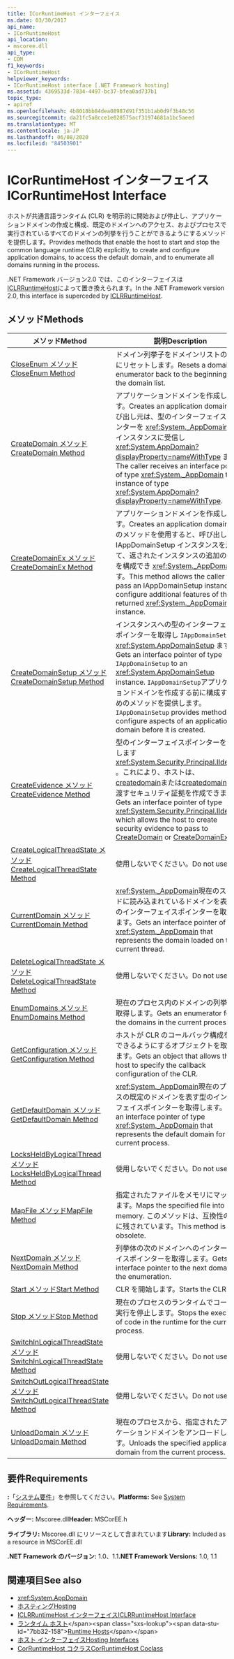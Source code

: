 ```yaml
---
title: ICorRuntimeHost インターフェイス
ms.date: 03/30/2017
api_name:
- ICorRuntimeHost
api_location:
- mscoree.dll
api_type:
- COM
f1_keywords:
- ICorRuntimeHost
helpviewer_keywords:
- ICorRuntimeHost interface [.NET Framework hosting]
ms.assetid: 4369533d-7834-4497-bc37-bfea0ad737b1
topic_type:
- apiref
ms.openlocfilehash: 4b8018bb84dea08987d91f351b1ab0d9f3b48c56
ms.sourcegitcommit: da21fc5a8cce1e028575acf31974681a1bc5aeed
ms.translationtype: MT
ms.contentlocale: ja-JP
ms.lasthandoff: 06/08/2020
ms.locfileid: "84503901"
---
```

# <a name="icorruntimehost-interface"></a><span data-ttu-id="7bb32-102">ICorRuntimeHost インターフェイス</span><span class="sxs-lookup"><span data-stu-id="7bb32-102">ICorRuntimeHost Interface</span></span>
<span data-ttu-id="7bb32-103">ホストが共通言語ランタイム (CLR) を明示的に開始および停止し、アプリケーションドメインの作成と構成、既定のドメインへのアクセス、およびプロセスで実行されているすべてのドメインの列挙を行うことができるようにするメソッドを提供します。</span><span class="sxs-lookup"><span data-stu-id="7bb32-103">Provides methods that enable the host to start and stop the common language runtime (CLR) explicitly, to create and configure application domains, to access the default domain, and to enumerate all domains running in the process.</span></span>  
  
 <span data-ttu-id="7bb32-104">.NET Framework バージョン2.0 では、このインターフェイスは[ICLRRuntimeHost](iclrruntimehost-interface.md)によって置き換えられます。</span><span class="sxs-lookup"><span data-stu-id="7bb32-104">In the .NET Framework version 2.0, this interface is superceded by [ICLRRuntimeHost](iclrruntimehost-interface.md).</span></span>  
  
## <a name="methods"></a><span data-ttu-id="7bb32-105">メソッド</span><span class="sxs-lookup"><span data-stu-id="7bb32-105">Methods</span></span>  
  
|<span data-ttu-id="7bb32-106">メソッド</span><span class="sxs-lookup"><span data-stu-id="7bb32-106">Method</span></span>|<span data-ttu-id="7bb32-107">説明</span><span class="sxs-lookup"><span data-stu-id="7bb32-107">Description</span></span>|  
|------------|-----------------|  
|[<span data-ttu-id="7bb32-108">CloseEnum メソッド</span><span class="sxs-lookup"><span data-stu-id="7bb32-108">CloseEnum Method</span></span>](icorruntimehost-closeenum-method.md)|<span data-ttu-id="7bb32-109">ドメイン列挙子をドメインリストの先頭にリセットします。</span><span class="sxs-lookup"><span data-stu-id="7bb32-109">Resets a domain enumerator back to the beginning of the domain list.</span></span>|  
|[<span data-ttu-id="7bb32-110">CreateDomain メソッド</span><span class="sxs-lookup"><span data-stu-id="7bb32-110">CreateDomain Method</span></span>](icorruntimehost-createdomain-method.md)|<span data-ttu-id="7bb32-111">アプリケーションドメインを作成します。</span><span class="sxs-lookup"><span data-stu-id="7bb32-111">Creates an application domain.</span></span> <span data-ttu-id="7bb32-112">呼び出し元は、型のインターフェイスポインターを <xref:System._AppDomain> 型のインスタンスに受信し <xref:System.AppDomain?displayProperty=nameWithType> ます。</span><span class="sxs-lookup"><span data-stu-id="7bb32-112">The caller receives an interface pointer of type <xref:System._AppDomain> to an instance of type <xref:System.AppDomain?displayProperty=nameWithType>.</span></span>|  
|[<span data-ttu-id="7bb32-113">CreateDomainEx メソッド</span><span class="sxs-lookup"><span data-stu-id="7bb32-113">CreateDomainEx Method</span></span>](icorruntimehost-createdomainex-method.md)|<span data-ttu-id="7bb32-114">アプリケーションドメインを作成します。</span><span class="sxs-lookup"><span data-stu-id="7bb32-114">Creates an application domain.</span></span> <span data-ttu-id="7bb32-115">このメソッドを使用すると、呼び出し元は IAppDomainSetup インスタンスを渡して、返されたインスタンスの追加の機能を構成でき <xref:System._AppDomain> ます。</span><span class="sxs-lookup"><span data-stu-id="7bb32-115">This method allows the caller to pass an IAppDomainSetup instance to configure additional features of the returned <xref:System._AppDomain> instance.</span></span>|  
|[<span data-ttu-id="7bb32-116">CreateDomainSetup メソッド</span><span class="sxs-lookup"><span data-stu-id="7bb32-116">CreateDomainSetup Method</span></span>](icorruntimehost-createdomainsetup-method.md)|<span data-ttu-id="7bb32-117">インスタンスへの型のインターフェイスポインターを取得し `IAppDomainSetup` <xref:System.AppDomainSetup> ます。</span><span class="sxs-lookup"><span data-stu-id="7bb32-117">Gets an interface pointer of type `IAppDomainSetup` to an <xref:System.AppDomainSetup> instance.</span></span> <span data-ttu-id="7bb32-118">`IAppDomainSetup`アプリケーションドメインを作成する前に構成するためのメソッドを提供します。</span><span class="sxs-lookup"><span data-stu-id="7bb32-118">`IAppDomainSetup` provides methods to configure aspects of an application domain before it is created.</span></span>|  
|[<span data-ttu-id="7bb32-119">CreateEvidence メソッド</span><span class="sxs-lookup"><span data-stu-id="7bb32-119">CreateEvidence Method</span></span>](icorruntimehost-createevidence-method.md)|<span data-ttu-id="7bb32-120">型のインターフェイスポインターを取得します <xref:System.Security.Principal.IIdentity> 。これにより、ホストは、 [createdomain](icorruntimehost-createdomain-method.md)または[createdomainex](icorruntimehost-createdomainex-method.md)に渡すセキュリティ証拠を作成できます。</span><span class="sxs-lookup"><span data-stu-id="7bb32-120">Gets an interface pointer of type <xref:System.Security.Principal.IIdentity>, which allows the host to create security evidence to pass to [CreateDomain](icorruntimehost-createdomain-method.md) or [CreateDomainEx](icorruntimehost-createdomainex-method.md).</span></span>|  
|[<span data-ttu-id="7bb32-121">CreateLogicalThreadState メソッド</span><span class="sxs-lookup"><span data-stu-id="7bb32-121">CreateLogicalThreadState Method</span></span>](icorruntimehost-createlogicalthreadstate-method.md)|<span data-ttu-id="7bb32-122">使用しないでください。</span><span class="sxs-lookup"><span data-stu-id="7bb32-122">Do not use.</span></span>|  
|[<span data-ttu-id="7bb32-123">CurrentDomain メソッド</span><span class="sxs-lookup"><span data-stu-id="7bb32-123">CurrentDomain Method</span></span>](icorruntimehost-currentdomain-method.md)|<span data-ttu-id="7bb32-124"><xref:System._AppDomain>現在のスレッドに読み込まれているドメインを表す型のインターフェイスポインターを取得します。</span><span class="sxs-lookup"><span data-stu-id="7bb32-124">Gets an interface pointer of type <xref:System._AppDomain> that represents the domain loaded on the current thread.</span></span>|  
|[<span data-ttu-id="7bb32-125">DeleteLogicalThreadState メソッド</span><span class="sxs-lookup"><span data-stu-id="7bb32-125">DeleteLogicalThreadState Method</span></span>](icorruntimehost-deletelogicalthreadstate-method.md)|<span data-ttu-id="7bb32-126">使用しないでください。</span><span class="sxs-lookup"><span data-stu-id="7bb32-126">Do not use.</span></span>|  
|[<span data-ttu-id="7bb32-127">EnumDomains メソッド</span><span class="sxs-lookup"><span data-stu-id="7bb32-127">EnumDomains Method</span></span>](icorruntimehost-enumdomains-method.md)|<span data-ttu-id="7bb32-128">現在のプロセス内のドメインの列挙子を取得します。</span><span class="sxs-lookup"><span data-stu-id="7bb32-128">Gets an enumerator for the domains in the current process.</span></span>|  
|[<span data-ttu-id="7bb32-129">GetConfiguration メソッド</span><span class="sxs-lookup"><span data-stu-id="7bb32-129">GetConfiguration Method</span></span>](icorruntimehost-getconfiguration-method.md)|<span data-ttu-id="7bb32-130">ホストが CLR のコールバック構成を指定できるようにするオブジェクトを取得します。</span><span class="sxs-lookup"><span data-stu-id="7bb32-130">Gets an object that allows the host to specify the callback configuration of the CLR.</span></span>|  
|[<span data-ttu-id="7bb32-131">GetDefaultDomain メソッド</span><span class="sxs-lookup"><span data-stu-id="7bb32-131">GetDefaultDomain Method</span></span>](icorruntimehost-getdefaultdomain-method.md)|<span data-ttu-id="7bb32-132"><xref:System._AppDomain>現在のプロセスの既定のドメインを表す型のインターフェイスポインターを取得します。</span><span class="sxs-lookup"><span data-stu-id="7bb32-132">Gets an interface pointer of type <xref:System._AppDomain> that represents the default domain for the current process.</span></span>|  
|[<span data-ttu-id="7bb32-133">LocksHeldByLogicalThread メソッド</span><span class="sxs-lookup"><span data-stu-id="7bb32-133">LocksHeldByLogicalThread Method</span></span>](icorruntimehost-locksheldbylogicalthread-method.md)|<span data-ttu-id="7bb32-134">使用しないでください。</span><span class="sxs-lookup"><span data-stu-id="7bb32-134">Do not use.</span></span>|  
|[<span data-ttu-id="7bb32-135">MapFile メソッド</span><span class="sxs-lookup"><span data-stu-id="7bb32-135">MapFile Method</span></span>](icorruntimehost-mapfile-method.md)|<span data-ttu-id="7bb32-136">指定されたファイルをメモリにマップします。</span><span class="sxs-lookup"><span data-stu-id="7bb32-136">Maps the specified file into memory.</span></span> <span data-ttu-id="7bb32-137">このメソッドは、互換性のために残されています。</span><span class="sxs-lookup"><span data-stu-id="7bb32-137">This method is obsolete.</span></span>|  
|[<span data-ttu-id="7bb32-138">NextDomain メソッド</span><span class="sxs-lookup"><span data-stu-id="7bb32-138">NextDomain Method</span></span>](icorruntimehost-nextdomain-method.md)|<span data-ttu-id="7bb32-139">列挙体の次のドメインへのインターフェイスポインターを取得します。</span><span class="sxs-lookup"><span data-stu-id="7bb32-139">Gets an interface pointer to the next domain in the enumeration.</span></span>|  
|[<span data-ttu-id="7bb32-140">Start メソッド</span><span class="sxs-lookup"><span data-stu-id="7bb32-140">Start Method</span></span>](icorruntimehost-start-method.md)|<span data-ttu-id="7bb32-141">CLR を開始します。</span><span class="sxs-lookup"><span data-stu-id="7bb32-141">Starts the CLR.</span></span>|  
|[<span data-ttu-id="7bb32-142">Stop メソッド</span><span class="sxs-lookup"><span data-stu-id="7bb32-142">Stop Method</span></span>](icorruntimehost-stop-method.md)|<span data-ttu-id="7bb32-143">現在のプロセスのランタイムでコードの実行を停止します。</span><span class="sxs-lookup"><span data-stu-id="7bb32-143">Stops the execution of code in the runtime for the current process.</span></span>|  
|[<span data-ttu-id="7bb32-144">SwitchInLogicalThreadState メソッド</span><span class="sxs-lookup"><span data-stu-id="7bb32-144">SwitchInLogicalThreadState Method</span></span>](icorruntimehost-switchinlogicalthreadstate-method.md)|<span data-ttu-id="7bb32-145">使用しないでください。</span><span class="sxs-lookup"><span data-stu-id="7bb32-145">Do not use.</span></span>|  
|[<span data-ttu-id="7bb32-146">SwitchOutLogicalThreadState メソッド</span><span class="sxs-lookup"><span data-stu-id="7bb32-146">SwitchOutLogicalThreadState Method</span></span>](icorruntimehost-switchoutlogicalthreadstate-method.md)|<span data-ttu-id="7bb32-147">使用しないでください。</span><span class="sxs-lookup"><span data-stu-id="7bb32-147">Do not use.</span></span>|  
|[<span data-ttu-id="7bb32-148">UnloadDomain メソッド</span><span class="sxs-lookup"><span data-stu-id="7bb32-148">UnloadDomain Method</span></span>](icorruntimehost-unloaddomain-method.md)|<span data-ttu-id="7bb32-149">現在のプロセスから、指定されたアプリケーションドメインをアンロードします。</span><span class="sxs-lookup"><span data-stu-id="7bb32-149">Unloads the specified application domain from the current process.</span></span>|  
  
## <a name="requirements"></a><span data-ttu-id="7bb32-150">要件</span><span class="sxs-lookup"><span data-stu-id="7bb32-150">Requirements</span></span>  
 <span data-ttu-id="7bb32-151">**:**「[システム要件](../../get-started/system-requirements.md)」を参照してください。</span><span class="sxs-lookup"><span data-stu-id="7bb32-151">**Platforms:** See [System Requirements](../../get-started/system-requirements.md).</span></span>  
  
 <span data-ttu-id="7bb32-152">**ヘッダー:** Mscoree.dll</span><span class="sxs-lookup"><span data-stu-id="7bb32-152">**Header:** MSCorEE.h</span></span>  
  
 <span data-ttu-id="7bb32-153">**ライブラリ:** Mscoree.dll にリソースとして含まれています</span><span class="sxs-lookup"><span data-stu-id="7bb32-153">**Library:** Included as a resource in MSCorEE.dll</span></span>  
  
 <span data-ttu-id="7bb32-154">**.NET Framework のバージョン:** 1.0、1.1</span><span class="sxs-lookup"><span data-stu-id="7bb32-154">**.NET Framework Versions:** 1.0, 1.1</span></span>  
  
## <a name="see-also"></a><span data-ttu-id="7bb32-155">関連項目</span><span class="sxs-lookup"><span data-stu-id="7bb32-155">See also</span></span>

- <xref:System.AppDomain>
- [<span data-ttu-id="7bb32-156">ホスティング</span><span class="sxs-lookup"><span data-stu-id="7bb32-156">Hosting</span></span>](index.md)
- [<span data-ttu-id="7bb32-157">ICLRRuntimeHost インターフェイス</span><span class="sxs-lookup"><span data-stu-id="7bb32-157">ICLRRuntimeHost Interface</span></span>](iclrruntimehost-interface.md)
- <span data-ttu-id="7bb32-158">[ランタイム ホスト](https://docs.microsoft.com/previous-versions/dotnet/netframework-4.0/a51xd4ze(v=vs.100))</span><span class="sxs-lookup"><span data-stu-id="7bb32-158">[Runtime Hosts](https://docs.microsoft.com/previous-versions/dotnet/netframework-4.0/a51xd4ze(v=vs.100))</span></span>
- [<span data-ttu-id="7bb32-159">ホスト インターフェイス</span><span class="sxs-lookup"><span data-stu-id="7bb32-159">Hosting Interfaces</span></span>](hosting-interfaces.md)
- [<span data-ttu-id="7bb32-160">CorRuntimeHost コクラス</span><span class="sxs-lookup"><span data-stu-id="7bb32-160">CorRuntimeHost Coclass</span></span>](corruntimehost-coclass.md)
